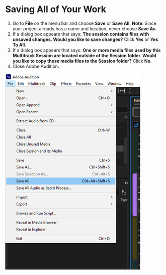 # Saving All of Your Work

1. Go to **File** on the menu bar and choose **Save** or **Save All**. **Note**: Since your project already has a name and location, never choose **Save As**. 
2. If a dialog box appears that says: **The session contains files with unsaved changes. Would you like to save changes?** Click **Yes** or **Yes To All**. 
3. If a dialog box appears that says: **One or more media files used by this Multitrack Session are located outside of the Session folder. Would you like to copy these media files to the Session folder?** Click **No**.
4. Close Adobe Audition.

![Saving all changes to open files.](../.gitbook/assets/saving-all-of-your-work.png)

